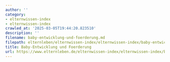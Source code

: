 ```yaml
---
author: ''
category:
- elternwissen-index
- elternwissen-index
crawled_at: '2025-03-05T19:44:20.823510'
description: ''
filename: baby-entwicklung-und-foerderung.md
filepath: elternleben/elternwissen-index/elternwissen-index/baby-entwicklung-und-foerderung.md
title: Baby-Entwicklung und Foerderung
url: https://www.elternleben.de/elternwissen-index/elternwissen-index/baby-entwicklung-und-foerderung/
---
```




